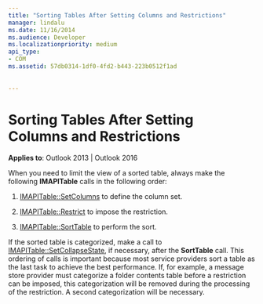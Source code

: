 ```yaml
---
title: "Sorting Tables After Setting Columns and Restrictions"
manager: lindalu
ms.date: 11/16/2014
ms.audience: Developer
ms.localizationpriority: medium
api_type:
- COM
ms.assetid: 57db0314-1df0-4fd2-b443-223b0512f1ad
 
 
---
```


# Sorting Tables After Setting Columns and Restrictions

  
  
**Applies to**: Outlook 2013 | Outlook 2016 
  
When you need to limit the view of a sorted table, always make the following **IMAPITable** calls in the following order: 
  
1. [IMAPITable::SetColumns](imapitable-setcolumns.md) to define the column set. 
    
2. [IMAPITable::Restrict](imapitable-restrict.md) to impose the restriction. 
    
3. [IMAPITable::SortTable](imapitable-sorttable.md) to perform the sort. 
    
If the sorted table is categorized, make a call to [IMAPITable::SetCollapseState](imapitable-setcollapsestate.md), if necessary, after the **SortTable** call. This ordering of calls is important because most service providers sort a table as the last task to achieve the best performance. If, for example, a message store provider must categorize a folder contents table before a restriction can be imposed, this categorization will be removed during the processing of the restriction. A second categorization will be necessary. 
  

